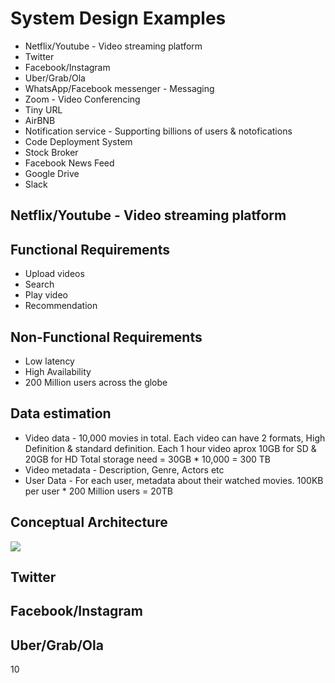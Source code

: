 # System Design Examples

* Netflix/Youtube - Video streaming platform
* Twitter
* Facebook/Instagram
* Uber/Grab/Ola
* WhatsApp/Facebook messenger - Messaging
* Zoom - Video Conferencing
* Tiny URL
* AirBNB
* Notification service - Supporting billions of users & notofications
* Code Deployment System
* Stock Broker
* Facebook News Feed
* Google Drive
* Slack

## Netflix/Youtube - Video streaming platform
## Functional Requirements
* Upload videos
* Search 
* Play video
* Recommendation
## Non-Functional Requirements
* Low latency
* High Availability
* 200 Million users across the globe
## Data estimation
* Video data - 10,000 movies in total. Each video can have 2 formats, High Definition & standard definition. Each 1 hour video aprox 10GB for SD & 20GB for HD
Total storage need = 30GB * 10,000 = 300 TB
* Video metadata - Description, Genre, Actors etc
* User Data - For each user, metadata about their watched movies. 100KB per user * 200 Million users = 20TB 
## Conceptual Architecture
<img src="https://github.com/spatnaik77/system-design-examples/blob/master/design-pictures/Netflix.png">







## Twitter


## Facebook/Instagram


## Uber/Grab/Ola
10
